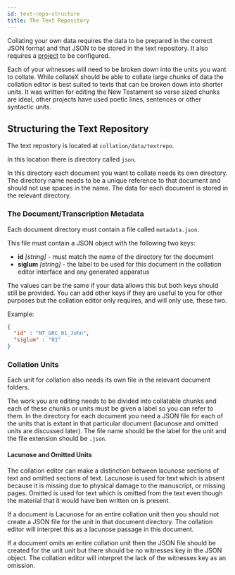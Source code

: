 ```yaml
---
id: text-repo-structure
title: The Text Repository
---
```


Collating your own data requires the data to be prepared in the correct JSON format and that JSON to be stored in the text repository. It also requires a [project](project-config.md) to be configured.

Each of your witnesses will need to be broken down into the units you want to collate. While collateX should be able to collate large chunks of data the collation editor is best suited to texts that can be broken down into shorter units. It was written for editing the New Testament so verse sized chunks are ideal, other projects have used poetic lines, sentences or other syntactic units.

## Structuring the Text Repository

The text repostory is located at `collation/data/textrepo`.

In this location there is directory called `json`.

In this directory each document you want to collate needs its own directory. The directory name needs to be a unique reference to that document and should not use spaces in the name. The data for each document is stored in the relevant directory.

### The Document/Transcription Metadata

Each document directory must contain a file called `metadata.json`.

This file must contain a JSON object with the following two keys:

- **id** *[string]* - must match the name of the directory for the document
- **siglum** *[string]* - the label to be used for this document in the collation editor interface and any generated apparatus

The values can be the same if your data allows this but both keys should still be provided. You can add other keys if they are useful to you for other purposes but the collation editor only requires, and will only use, these two.

Example:

```json
{
  "id" : "NT_GRC_01_John",
  "siglum" : "01"
}
```

### Collation Units

Each unit for collation also needs its own file in the relevant document folders.

The work you are editing needs to be divided into collatable chunks and each of these chunks or units must be given a label so you can refer to them. In the directory for each document you need a JSON file for each of the units that is extant in that particular document (lacunose and omitted units are discussed later). The file name should be the label for the unit and the file extension should be `.json`.

#### Lacunose and Omitted Units

The collation editor can make a distinction between lacunose sections of text and omitted sections of text. Lacunose is used for text which is absent because it is missing due to physical damage to the manuscript, or missing pages. Omitted is used for text which is omitted from the text even though the material that it would have ben written on is present.

If a document is Lacunose for an entire collation unit then you should not create a JSON file for the unit in that document directory. The collation editor will interpret this as a lacunose passage in this document.

If a document omits an entire collation unit then the JSON file should be created for the unit unit but there should be no witnesses key in the JSON object. The collation editor will interpret the lack of the witnesses key as an omission.
